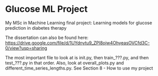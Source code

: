 # Glucose ML Project

My MSc in Machine Learning final project: Learning models for glucose prediction in diabetes therapy

The dissertation can also be found here: https://drive.google.com/file/d/1UYdnytu9_ZPl8ojw4OhyeasOVCfd3C-0/view?usp=sharing

The most important file to look at is init.py, then train_???.py, and then test_???.py in that order. Also, look at overall_plots.py and different_time_series_lengths.py. See Section 8 - How to use my project
